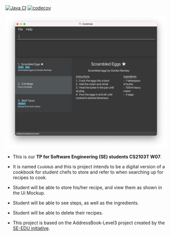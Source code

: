 [![Java CI](https://github.com/AY2223S2-CS2103T-W09-1/tp/actions/workflows/gradle.yml/badge.svg)](https://github.com/AY2223S2-CS2103T-W09-1/tp/actions/workflows/gradle.yml)
[![codecov](https://codecov.io/gh/nus-cs2103-AY2223S2/tp/branch/master/graph/badge.svg?token=SNV76O467D)](https://codecov.io/gh/nus-cs2103-AY2223S2/tp)

![Ui](docs/images/Ui.png)

* This is our **TP for Software Engineering (SE) students CS2103T W07**.<br>

* It is named `CookHub` and this is project intends to be a digital version of a cookbook for student chefs to store and refer to when searching up for recipes to cook.
* Student will be able to store his/her recipe, and view them as shown in the Ui Mockup.
* Student will be able to see steps, as well as the ingredients.
* Student will be able to delete their recipes.

* This project is based on the AddressBook-Level3 project created by the [SE-EDU initiative](https://se-education.org).

